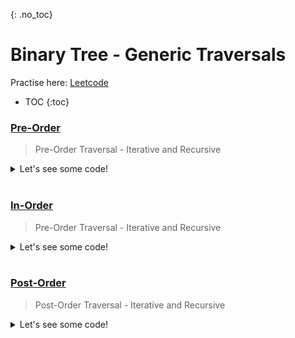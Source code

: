 {: .no_toc}
# Binary Tree - Generic Traversals
Practise here: [Leetcode]()

- TOC
{:toc}

### [Pre-Order](https://leetcode.com/problems/binary-tree-preorder-traversal/)

> Pre-Order Traversal - Iterative and Recursive

<details><summary markdown="span">Let's see some code!</summary>

```python
class Solution:
    def preorderTraversal(self, root: TreeNode) -> List[int]:
        if root is None:
            return []
        else:
            res = []
            stk = [root]
            while stk:
                root = stk.pop()
                res.append(root.val)
                if root.left:  stk.append(root.left)
                if root.right: stk.append(root.right)
            return res
```

</details>
<BR>

### [In-Order](https://leetcode.com/problems/binary-tree-inorder-traversal/)

> Pre-Order Traversal - Iterative and Recursive

<details><summary markdown="span">Let's see some code!</summary>

```python
class Solution:
    def inorderTraversal(self, root: TreeNode):
        def inOrder(a):
            if a is not None:
                inOrder(a.left)
                self.res.append(a.val)
                inOrder(a.right)

        def inOrderIterative(a):
            res   = []

            stack = []
            curr  = a
            while stack or curr:
                if curr:
                    stack.append(curr)
                    curr = curr.left
                else:
                    curr = stack.pop()
                    res.append(curr.val)
                    curr = curr.right
            return res

        self.res = []
        inOrder(root)
        return self.res

        return inOrderIterative(root)
```

</details>
<BR>

### [Post-Order](https://leetcode.com/problems/binary-tree-postorder-traversal/)

> Post-Order Traversal - Iterative and Recursive

<details><summary markdown="span">Let's see some code!</summary>

```python
class Solution(object):
    def postorderTraversal(self, root):
        res = []
        stack = [(root, False)]
        while stack:
            (node, visited) = stack.pop()
            if not node:
                continue

            if visited:
                res.append(node.val)
            else:
                stack.append((node, True))
                stack.append((node.right, False))
                stack.append((node.left, False))
        return res
```

</details>
<BR>
